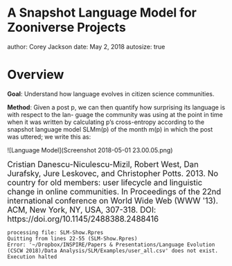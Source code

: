 A Snapshot Language Model for Zooniverse Projects
========================================================
author: Corey Jackson
date: May 2, 2018
autosize: true

Overview
========================================================

**Goal**: Understand how language evolves in citizen science communities. 

**Method**: Given a post p, we can then quantify how surprising its language is with respect to the lan- guage the community was using at the point in time when it was written by calculating p’s cross-entropy according to the snapshot language model SLMm(p) of the month m(p) in which the post was uttered; we write this as:

![Language Model](Screenshot 2018-05-01 23.00.05.png)

<font size = "4.5px">
Cristian Danescu-Niculescu-Mizil, Robert West, Dan Jurafsky, Jure Leskovec, and Christopher Potts. 2013. No country for old members: user lifecycle and linguistic change in online communities. In Proceedings of the 22nd international conference on World Wide Web (WWW '13). ACM, New York, NY, USA, 307-318. DOI: https://doi.org/10.1145/2488388.2488416
</font>

















```
processing file: SLM-Show.Rpres
Quitting from lines 22-55 (SLM-Show.Rpres) 
Error: '~/Dropbox/INSPIRE/Papers & Presentations/Language Evolution (CSCW 2018)/Data Analysis/SLM/Examples/user_all.csv' does not exist.
Execution halted
```
